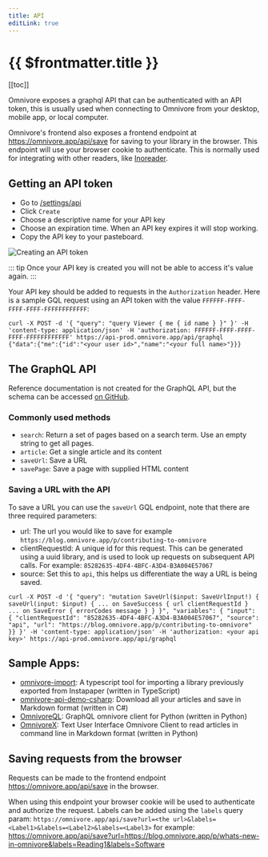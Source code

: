 ```yaml
---
title: API
editLink: true
---
```


# {{ $frontmatter.title }}

[[toc]]

Omnivore exposes a graphql API that can be authenticated with an API token, this is usually used when connecting to Omnivore from your desktop, mobile app, or local computer.

Omnivore's frontend also exposes a frontend endpoint at https://omnivore.app/api/save for saving to your library in the browser. This endpoint will use your browser cookie to authenticate. This is normally used for integrating with other readers, like [Inoreader](https://www.inoreader.com/).

## Getting an API token

- Go to [/settings/api](https://omnivore.app/settings/api)
- Click `Create`
- Choose a descriptive name for your API key
- Choose an expiration time. When an API key expires it will stop working.
- Copy the API key to your pasteboard.

![Creating an API token](./images/web-create-api-token.png)

::: tip Once your API key is created you will not be able to access it's value again.
:::

Your API key should be added to requests in the `Authorization` header. Here is a sample GQL request using an API token with the value `FFFFFF-FFFF-FFFF-FFFF-FFFFFFFFFFFF`:

```
curl -X POST -d '{ "query": "query Viewer { me { id name } }" }' -H 'content-type: application/json' -H 'authorization: FFFFFF-FFFF-FFFF-FFFF-FFFFFFFFFFFF' https://api-prod.omnivore.app/api/graphql
{"data":{"me":{"id":"<your user id>","name":"<your full name>"}}}
```

## The GraphQL API

Reference documentation is not created for the GraphQL API, but the schema can be accessed [on GitHub](https://github.com/omnivore-app/omnivore/blob/main/packages/api/src/schema.ts).

### Commonly used methods

- `search`: Return a set of pages based on a search term. Use an empty string to get all pages.
- `article`: Get a single article and its content
- `saveUrl`: Save a URL
- `savePage`: Save a page with supplied HTML content

### Saving a URL with the API

To save a URL you can use the `saveUrl` GQL endpoint, note that there are three required parameters:

- url: The url you would like to save for example `https://blog.omnivore.app/p/contributing-to-omnivore`
- clientRequestId: A unique id for this request. This can be generated using a uuid library, and is used to look up requests on subsequent API calls. For example: `85282635-4DF4-4BFC-A3D4-B3A004E57067`
- source: Set this to `api`, this helps us differentiate the way a URL is being saved.

```
curl -X POST -d '{ "query": "mutation SaveUrl($input: SaveUrlInput!) { saveUrl(input: $input) { ... on SaveSuccess { url clientRequestId } ... on SaveError { errorCodes message } } }", "variables": { "input": { "clientRequestId": "85282635-4DF4-4BFC-A3D4-B3A004E57067", "source": "api", "url": "https://blog.omnivore.app/p/contributing-to-omnivore" }} }' -H 'content-type: application/json' -H 'authorization: <your api key>' https://api-prod.omnivore.app/api/graphql
```

## Sample Apps:

- [omnivore-import](https://github.com/davidohlin/instapaper-to-omnivore-import): A typescript tool for importing a library previously exported from Instapaper (written in TypeScript)
- [omnivore-api-demo-csharp](https://github.com/laurentkempe/omnivore-api-demo-csharp): Download all your articles and save in Markdown format (written in C#)
- [OmnivoreQL](https://github.com/yazdipour/OmnivoreQL): GraphQL omnivore client for Python (written in Python)
- [OmnivoreX](https://github.com/yazdipour/OmnivoreX): Text User Interface Omnivore Client to read articles in command line in Markdown format (written in Python)

## Saving requests from the browser

Requests can be made to the frontend endpoint https://omnivore.app/api/save in the browser.

When using this endpoint your browser cookie will be used to authenticate and authorize the request. Labels can be added using the `labels` query param: `https://omnivore.app/api/save?url=<the url>&labels=<Label1>&labels=<Label2>&labels=<Label3>` for example: https://omnivore.app/api/save?url=https://blog.omnivore.app/p/whats-new-in-omnivore&labels=Reading1&labels=Software
